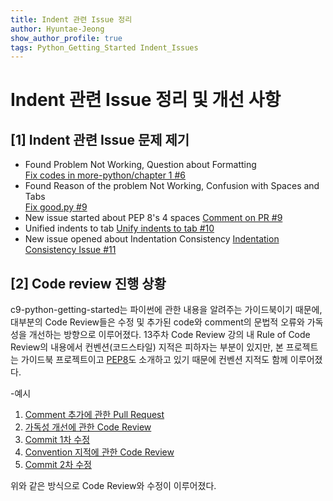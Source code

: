 ```yaml
---
title: Indent 관련 Issue 정리
author: Hyuntae-Jeong
show_author_profile: true
tags: Python_Getting_Started Indent_Issues
---
```


Indent 관련 Issue 정리 및 개선 사항
======================================

[1] Indent 관련 Issue 문제 제기
----------------------------------------

- Found Problem Not Working, Question about Formatting  
[Fix codes in more-python/chapter 1 #6](https://github.com/20-1-SKKU-OSS/c9-python-getting-started/pull/6)
- Found Reason of the problem Not Working, Confusion with Spaces and Tabs  
[Fix good.py #9](https://github.com/20-1-SKKU-OSS/c9-python-getting-started/pull/9)
- New issue started about PEP 8's 4 spaces
[Comment on PR #9](https://github.com/20-1-SKKU-OSS/c9-python-getting-started/pull/9#pullrequestreview-421493633)
- Unified indents to tab
[Unify indents to tab #10](https://github.com/20-1-SKKU-OSS/c9-python-getting-started/pull/10)
- New issue opened about Indentation Consistency
[Indentation Consistency Issue #11](https://github.com/20-1-SKKU-OSS/c9-python-getting-started/issues/11)




[2] Code review 진행 상황
----------------------------------------

c9-python-getting-started는 파이썬에 관한 내용을 알려주는 가이드북이기 때문에, 
대부분의 Code Review들은 수정 및 추가된 code와 comment의 문법적 오류와 가독성을 개선하는 방향으로 이루어졌다.
13주차 Code Review 강의 내 Rule of Code Review의 내용에서 컨벤션(코드스타일) 지적은 피하자는 부분이 있지만,
본 프로젝트는 가이드북 프로젝트이고 [PEP8](https://www.python.org/dev/peps/pep-0008/)도 소개하고 있기 때문에 컨벤션 지적도 함께 이루어졌다.

-예시
1. [Comment 추가에 관한 Pull Request](https://github.com/20-1-SKKU-OSS/c9-python-getting-started/pull/5)  
2. [가독성 개선에 관한 Code Review](https://github.com/20-1-SKKU-OSS/c9-python-getting-started/pull/5#pullrequestreview-421394463)  
3. [Commit 1차 수정](https://github.com/20-1-SKKU-OSS/c9-python-getting-started/pull/5/commits/c47e8a63cecf5b4b6bce5c174f82121a16667dc4)  
4. [Convention 지적에 관한 Code Review](https://github.com/20-1-SKKU-OSS/c9-python-getting-started/pull/5#pullrequestreview-421482094)  
5. [Commit 2차 수정](https://github.com/20-1-SKKU-OSS/c9-python-getting-started/pull/5/commits/87fcdccb86f312388d1dc320198fcacf9b7f7236)

위와 같은 방식으로 Code Review와 수정이 이루어졌다.

